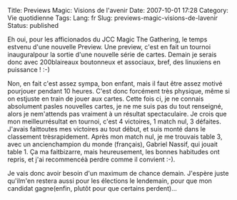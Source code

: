 Title: Previews Magic: Visions de l'avenir
Date: 2007-10-01 17:28
Category: Vie quotidienne
Tags:
Lang: fr
Slug: previews-magic-visions-de-lavenir
Status: published

Eh oui, pour les afficionados du JCC Magic The Gathering, le temps estvenu d'une nouvelle Preview. Une preview, c'est en fait un tournoi inauguralpour la sortie d'une nouvelle série de cartes. Demain je serais donc avec 200blaireaux boutonneux et associaux, bref, des linuxiens en puissance ! :-)

Non, en fait c'est assez sympa, bon enfant, mais il faut être assez motivé pourjouer pendant 10 heures. C'est donc forcément très physique, même si on estjuste en train de jouer aux cartes. Cette fois ci, je ne connais absolument pasles nouvelles cartes, je ne me suis pas du tout renseigné, alors je nem'attends pas vraiment à un résultat spectaculaire. Je crois que mon meilleurrésultat en tournoi, c'est 4 victoires, 1 match nul, 3 défaites. J'avais faittoutes mes victoires au tout début, et suis monté dans le classement trèsrapidement. Après mon match nul, je me trouvais table 3, avec un ancienchampion du monde (français), Gabriel Nassif, qui jouait table 1. Ça ma faitbizarre, mais heureusement, les bonnes habitudes ont repris, et j'ai recommencéà perdre comme il convient :-).

Je vais donc avoir besoin d'un maximum de chance demain. J'espère juste qu'ilm'en restera aussi pour les élections le lendemain, pour que mon candidat gagne(enfin, plutôt pour que certains perdent)...
